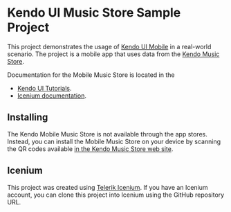 # Kendo UI Music Store Sample Project

This project demonstrates the usage of [Kendo UI Mobile](http://www.kendoui.com) in a real-world scenario.
The project is a mobile app that uses data from the [Kendo Music Store](http://www.kendouimusicstore.com/).

Documentation for the Mobile Music Store is located in the
* [Kendo UI Tutorials](http://docs.kendoui.com/tutorials/Mobile/Kendo%20Mobile%20Music%20Store/kendo-mobile-music-store-intro).
* [Icenium documentation](http://docs.icenium.com/sample-apps/sample-kendo-mobile-music-store).

## Installing

The Kendo Mobile Music Store is not available through the app stores.
Instead, you can install the Mobile Music Store on your device by scanning the QR codes available [in the Kendo Music Store web site](http://www.kendouimusicstore.com/Home/Mobile).

## Icenium

This project was created using [Telerik Icenium](http://www.icenium.com).
If you have an Icenium account, you can clone this project into Icenium using the GitHub repository URL.
